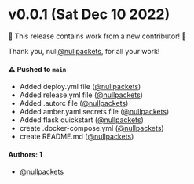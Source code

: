 # v0.0.1 (Sat Dec 10 2022)

:tada: This release contains work from a new contributor! :tada:

Thank you, null[@nullpackets](https://github.com/nullpackets), for all your work!

#### ⚠️ Pushed to `main`

- Added deploy.yml file ([@nullpackets](https://github.com/nullpackets))
- Added release.yml file ([@nullpackets](https://github.com/nullpackets))
- Added .autorc file ([@nullpackets](https://github.com/nullpackets))
- Added amber.yaml secrets file ([@nullpackets](https://github.com/nullpackets))
- Added flask quickstart ([@nullpackets](https://github.com/nullpackets))
- create .docker-compose.yml ([@nullpackets](https://github.com/nullpackets))
- create README.md ([@nullpackets](https://github.com/nullpackets))

#### Authors: 1

- [@nullpackets](https://github.com/nullpackets)
